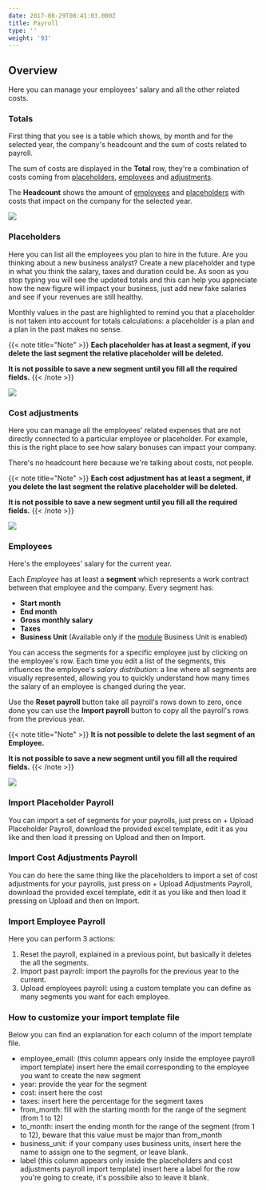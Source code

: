 ```yaml
---
date: 2017-08-29T08:41:03.000Z
title: Payroll
type: ''
weight: '93'
---
```


## Overview

Here you can manage your employees' salary and all the other related costs.

### Totals

First thing that you see is a table which shows, by month and for the selected year, the company's headcount and the sum of costs related to payroll.

The sum of costs are displayed in the **Total** row, they're a combination of costs coming from [placeholders](/payroll/index/#placeholders), [employees](/payroll/index/#employees) and [adjustments](/payroll/index/#cost-adjustments).

The **Headcount** shows the amount of [employees](/payroll/index/#employees) and [placeholders](/payroll/index/#placeholders) with costs that impact on the company for the selected year.

![](/uploads/2021/03/15/payroll-totals.png)

### Placeholders

Here you can list all the employees you plan to hire in the future.
Are you thinking about a new business analyst? Create a new placeholder and type in what you think the salary, taxes and duration could be. As soon as you stop typing you will see the updated totals and this can help you appreciate how the new figure will impact your business, just add new fake salaries and see if your revenues are still healthy.

Monthly values in the past are highlighted to remind you that a placeholder is not taken into account for totals calculations: a placeholder is a plan and a plan in the past makes no sense.

{{< note title="Note" >}}
**Each placeholder has at least a segment, if you delete the last segment the relative placeholder will be deleted.**

**It is not possible to save a new segment until you fill all the required fields.**
{{< /note >}}

![](/uploads/2021/03/15/payroll-placeholders.png)

### Cost adjustments

Here you can manage all the employees' related expenses that are not directly connected to a particular employee or placeholder.
For example, this is the right place to see how salary bonuses can impact your company.

There's no headcount here because we're talking about costs, not people.

{{< note title="Note" >}}
**Each cost adjustment has at least a segment, if you delete the last segment the relative placeholder will be deleted.**

**It is not possible to save a new segment until you fill all the required fields.**
{{< /note >}}

![](/uploads/2021/03/15/payroll-adjustments.png)

### Employees

Here's the employees' salary for the current year.

Each *Employee* has at least a **segment** which represents a work contract between that employee and the company. Every segment has:

* **Start month**
* **End month**
* **Gross monthly salary**
* **Taxes**
* **Business Unit** (Available only if the [module](/settings/index/#business-unit) Business Unit is enabled)

You can access the segments for a specific employee just by clicking on the employee's row. Each time you edit a list of the segments, this influences the employee's *salary distribution*: a line where all segments are visually represented, allowing you to quickly understand how many times the salary of an employee is changed during the year.

Use the **Reset payroll** button take all payroll's rows down to zero, once done you can use the **Import payroll** button to copy all the payroll's rows from the previous year.

{{< note title="Note" >}}
**It is not possible to delete the last segment of an Employee.**

**It is not possible to save a new segment until you fill all the required fields.**
{{< /note >}}

![](/uploads/2021/03/15/payroll-employees.gif)

### Import Placeholder Payroll

You can import a set of segments for your payrolls, just press on + Upload Placeholder Payroll, download the provided excel template, edit it as you like and then load it pressing on Upload and then on Import.

### Import Cost Adjustments Payroll

You can do here the same thing like the placeholders to import a set of cost adjustments for your payrolls, just press on + Upload Adjustments Payroll, download the provided excel template, edit it as you like and then load it pressing on Upload and then on Import.

### Import Employee Payroll

Here you can perform 3 actions:

1. Reset the payroll, explained in a previous point, but basically it deletes the all the segments.
2. Import past payroll: import the payrolls for the previous year to the current.
3. Upload employees payroll: using a custom template you can define as many segments you want for each employee.

### How to customize your import template file

Below you can find an explanation for each column of the import template file.

* employee\_email: (this column appears only inside the employee payroll import template) insert here the email corresponding to the employee you want to create the new segment
* year: provide the year for the segment
* cost: insert here the cost
* taxes: insert here the percentage for the segment taxes
* from\_month: fill with the starting month for the range of the segment (from 1 to 12)
* to\_month: insert the ending month for the range of the segment (from 1 to 12), beware that this value must be major than from\_month
* business\_unit: if your company uses business units, insert here the name to assign one to the segment, or leave blank.
* label (this column appears only inside the placeholders and cost adjustments payroll import template) insert here a label for the row you're going to create, it's possibile also to leave it blank.
